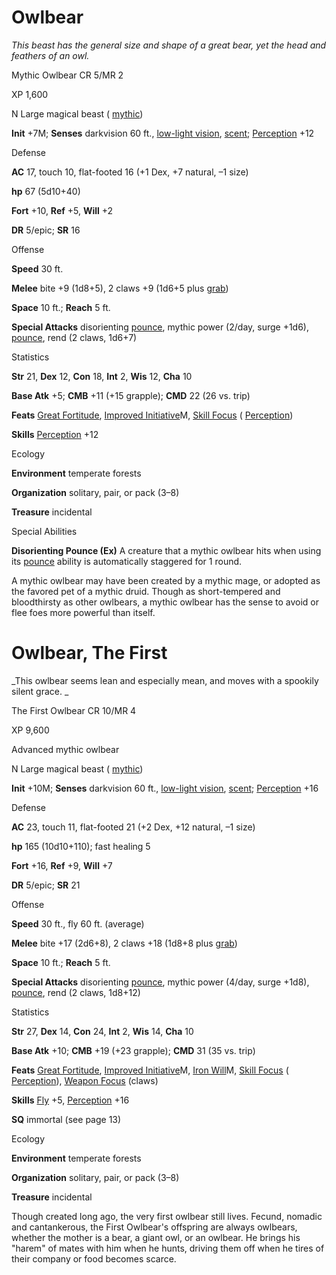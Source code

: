 # Owlbear

_This beast has the general size and shape of a great bear, yet the head and feathers of an owl._

Mythic Owlbear CR 5/MR 2

XP 1,600

N Large magical beast ( [mythic](mythicAdventures/mythicMonsters#_mythic-subtype))

**Init** +7M; **Senses** darkvision 60 ft., [low-light vision](monsters/universalMonsterRules#_low-light-vision), [scent](monsters/universalMonsterRules#_scent); [Perception](skills/perception#_perception) +12

Defense

**AC** 17, touch 10, flat-footed 16 (+1 Dex, +7 natural, –1 size)

**hp** 67 (5d10+40)

**Fort** +10, **Ref** +5, **Will** +2

**DR** 5/epic; **SR** 16

Offense

**Speed** 30 ft.

**Melee** bite +9 (1d8+5), 2 claws +9 (1d6+5 plus [grab](monsters/universalMonsterRules#_grab))

**Space** 10 ft.; **Reach** 5 ft.

**Special Attacks** disorienting [pounce](monsters/universalMonsterRules#_pounce), mythic power (2/day, surge +1d6), [pounce](monsters/universalMonsterRules#_pounce), rend (2 claws, 1d6+7)

Statistics

**Str** 21, **Dex** 12, **Con** 18, **Int** 2, **Wis** 12, **Cha** 10

**Base Atk** +5; **CMB** +11 (+15 grapple); **CMD** 22 (26 vs. trip)

**Feats** [Great Fortitude](feats#_great-fortitude), [Improved Initiative](mythicAdventures/mythicFeats#_improved-initiative-mythic)M, [Skill Focus](feats#_skill-focus) ( [Perception](skills/perception#_perception))

**Skills** [Perception](skills/perception#_perception) +12

Ecology

**Environment** temperate forests

**Organization** solitary, pair, or pack (3–8)

**Treasure** incidental

Special Abilities

**Disorienting Pounce (Ex)** A creature that a mythic owlbear hits when using its [pounce](monsters/universalMonsterRules#_pounce) ability is automatically staggered for 1 round.

A mythic owlbear may have been created by a mythic mage, or adopted as the favored pet of a mythic druid. Though as short-tempered and bloodthirsty as other owlbears, a mythic owlbear has the sense to avoid or flee foes more powerful than itself.

# Owlbear, The First

_This owlbear seems lean and especially mean, and moves with a spookily silent grace. _

The First Owlbear CR 10/MR 4

XP 9,600

Advanced mythic owlbear

N Large magical beast ( [mythic](mythicAdventures/mythicMonsters#_mythic-subtype))

**Init** +10M; **Senses** darkvision 60 ft., [low-light vision](monsters/universalMonsterRules#_low-light-vision), [scent](monsters/universalMonsterRules#_scent); [Perception](skills/perception#_perception) +16

Defense

**AC** 23, touch 11, flat-footed 21 (+2 Dex, +12 natural, –1 size)

**hp** 165 (10d10+110); fast healing 5

**Fort** +16, **Ref** +9, **Will** +7

**DR** 5/epic; **SR** 21

Offense

**Speed** 30 ft., fly 60 ft. (average)

**Melee** bite +17 (2d6+8), 2 claws +18 (1d8+8 plus [grab](monsters/universalMonsterRules#_grab))

**Space** 10 ft.; **Reach** 5 ft.

**Special Attacks** disorienting [pounce](monsters/universalMonsterRules#_pounce), mythic power (4/day, surge +1d8), [pounce](monsters/universalMonsterRules#_pounce), rend (2 claws, 1d8+12)

Statistics

**Str** 27, **Dex** 14, **Con** 24, **Int** 2, **Wis** 14, **Cha** 10

**Base Atk** +10; **CMB** +19 (+23 grapple); **CMD** 31 (35 vs. trip)

**Feats** [Great Fortitude](feats#_great-fortitude), [Improved Initiative](mythicAdventures/mythicFeats#_improved-initiative-mythic)M, [Iron Will](mythicAdventures/mythicFeats#_iron-will-mythic)M, [Skill Focus](feats#_skill-focus) ( [Perception](skills/perception#_perception)), [Weapon Focus](feats#_weapon-focus) (claws)

**Skills** [Fly](skills/fly#_fly) +5, [Perception](skills/perception#_perception) +16

**SQ** immortal (see page 13)

Ecology

**Environment** temperate forests

**Organization** solitary, pair, or pack (3–8)

**Treasure** incidental

Though created long ago, the very first owlbear still lives. Fecund, nomadic and cantankerous, the First Owlbear's offspring are always owlbears, whether the mother is a bear, a giant owl, or an owlbear. He brings his "harem" of mates with him when he hunts, driving them off when he tires of their company or food becomes scarce.

